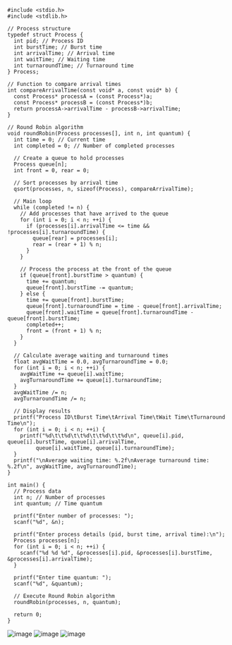     #include <stdio.h>
    #include <stdlib.h>
    
    // Process structure
    typedef struct Process {
      int pid; // Process ID
      int burstTime; // Burst time
      int arrivalTime; // Arrival time
      int waitTime; // Waiting time
      int turnaroundTime; // Turnaround time
    } Process;
    
    // Function to compare arrival times
    int compareArrivalTime(const void* a, const void* b) {
      const Process* processA = (const Process*)a;
      const Process* processB = (const Process*)b;
      return processA->arrivalTime - processB->arrivalTime;
    }
    
    // Round Robin algorithm
    void roundRobin(Process processes[], int n, int quantum) {
      int time = 0; // Current time
      int completed = 0; // Number of completed processes
    
      // Create a queue to hold processes
      Process queue[n];
      int front = 0, rear = 0;
    
      // Sort processes by arrival time
      qsort(processes, n, sizeof(Process), compareArrivalTime);
    
      // Main loop
      while (completed != n) {
        // Add processes that have arrived to the queue
        for (int i = 0; i < n; ++i) {
          if (processes[i].arrivalTime <= time && !processes[i].turnaroundTime) {
            queue[rear] = processes[i];
            rear = (rear + 1) % n;
          }
        }
    
        // Process the process at the front of the queue
        if (queue[front].burstTime > quantum) {
          time += quantum;
          queue[front].burstTime -= quantum;
        } else {
          time += queue[front].burstTime;
          queue[front].turnaroundTime = time - queue[front].arrivalTime;
          queue[front].waitTime = queue[front].turnaroundTime - queue[front].burstTime;
          completed++;
          front = (front + 1) % n;
        }
      }
    
      // Calculate average waiting and turnaround times
      float avgWaitTime = 0.0, avgTurnaroundTime = 0.0;
      for (int i = 0; i < n; ++i) {
        avgWaitTime += queue[i].waitTime;
        avgTurnaroundTime += queue[i].turnaroundTime;
      }
      avgWaitTime /= n;
      avgTurnaroundTime /= n;
    
      // Display results
      printf("Process ID\tBurst Time\tArrival Time\tWait Time\tTurnaround Time\n");
      for (int i = 0; i < n; ++i) {
        printf("%d\t\t%d\t\t%d\t\t%d\t\t%d\n", queue[i].pid, queue[i].burstTime, queue[i].arrivalTime,
             queue[i].waitTime, queue[i].turnaroundTime);
      }
      printf("\nAverage waiting time: %.2f\nAverage turnaround time: %.2f\n", avgWaitTime, avgTurnaroundTime);
    }
    
    int main() {
      // Process data
      int n; // Number of processes
      int quantum; // Time quantum
    
      printf("Enter number of processes: ");
      scanf("%d", &n);
    
      printf("Enter process details (pid, burst time, arrival time):\n");
      Process processes[n];
      for (int i = 0; i < n; ++i) {
        scanf("%d %d %d", &processes[i].pid, &processes[i].burstTime, &processes[i].arrivalTime);
      }
    
      printf("Enter time quantum: ");
      scanf("%d", &quantum);
    
      // Execute Round Robin algorithm
      roundRobin(processes, n, quantum);
    
      return 0;
    }
  ![image](https://github.com/Mehul6112/Operating-System-Curve/assets/119481480/6310c6a4-014f-4aff-b7a8-acd6563217b5)
  ![image](https://github.com/Mehul6112/Operating-System-Curve/assets/119481480/24de2e80-d671-4d20-b903-3e5dc8e9ed95)
  ![image](https://github.com/Mehul6112/Operating-System-Curve/assets/119481480/3528d2a8-cb10-4aa1-b1d4-8a6ce0b175c0)




